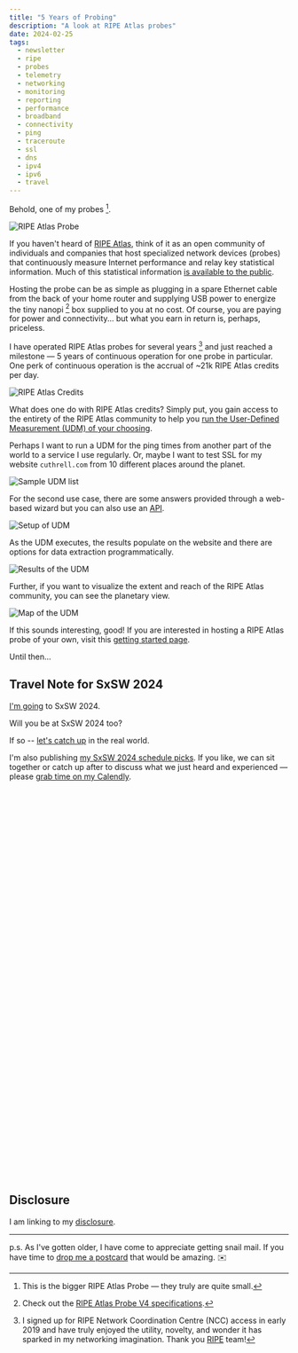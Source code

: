 ```yaml
---
title: "5 Years of Probing"
description: "A look at RIPE Atlas probes"
date: 2024-02-25
tags: 
  - newsletter
  - ripe
  - probes
  - telemetry
  - networking
  - monitoring
  - reporting
  - performance
  - broadband
  - connectivity
  - ping
  - traceroute
  - ssl
  - dns
  - ipv4
  - ipv6
  - travel
---
```


Behold, one of my probes [^ripe].

[^ripe]: This is the bigger RIPE Atlas Probe — they truly are quite small.

![RIPE Atlas Probe](/assets/images/screenshots/2024-02-25-19-04-32.png)

If you haven't heard of [RIPE Atlas](https://atlas.ripe.net/docs/faq/general.html#what-is-ripe-atlas), think of it as an open community of individuals and companies that host specialized network devices (probes) that continuously measure Internet performance and relay key statistical information. Much of this statistical information [is available to the public](https://labs.ripe.net/author/becha/proposing-making-ripe-atlas-data-more-public/).

Hosting the probe can be as simple as plugging in a spare Ethernet cable from the back of your home router and supplying USB power to energize the tiny nanopi [^nanopi] box supplied to you at no cost. Of course, you are paying for power and connectivity... but what you earn in return is, perhaps, priceless.

[^nanopi]: Check out the <a href='https://atlas.ripe.net/docs/probe-v4/'>RIPE Atlas Probe V4 specifications</a>.

I have operated RIPE Atlas probes for several years [^probe] and just reached a milestone — 5 years of continuous operation for one probe in particular. One perk of continuous operation is the accrual of ~21k RIPE Atlas credits per day.

[^probe]: I signed up for RIPE Network Coordination Centre (NCC) access in early 2019 and have truly enjoyed the utility, novelty, and wonder it has sparked in my networking imagination. Thank you <a href='https://www.ripe.net/about-us/'>RIPE</a> team!

![RIPE Atlas Credits](/assets/images/screenshots/2024-02-25-15-32-21.png)

What does one do with RIPE Atlas credits? Simply put, you gain access to the entirety of the RIPE Atlas community to help you [run the User-Defined Measurement (UDM) of your choosing](https://atlas.ripe.net/docs/getting-started/user-defined-measurements.html#measurements).

Perhaps I want to run a UDM for the ping times from another part of the world to a service I use regularly. Or, maybe I want to test SSL for my website ```cuthrell.com``` from 10 different places around the planet.

![Sample UDM list](/assets/images/screenshots/2024-02-25-18-35-15.png)

For the second use case, there are some answers provided through a web-based wizard but you can also use an [API](https://atlas.ripe.net/docs/apis/rest-api-manual/).

![Setup of UDM](/assets/images/screenshots/2024-02-25-18-40-10.png)

As the UDM executes, the results populate on the website and there are options for data extraction programmatically.

![Results of the UDM](/assets/images/screenshots/2024-02-25-18-39-31.png)

Further, if you want to visualize the extent and reach of the RIPE Atlas community, you can see the planetary view.

![Map of the UDM](/assets/images/screenshots/2024-02-25-18-38-34.png)

If this sounds interesting, good! If you are interested in hosting a RIPE Atlas probe of your own, visit this [getting started page](https://atlas.ripe.net/getting-started).

Until then...

## Travel Note for SxSW 2024

[I'm going](/archive/south-by-southwest-bound-and-down/) to SxSW 2024.

Will you be at SxSW 2024 too?

If so -- [let's catch up](https://jaycuthrell.com/contact) in the real world.

I'm also publishing [my SxSW 2024 schedule picks](https://schedule.sxsw.com/favorite/user/985f8ae425a0ca54469639ae92234564491ace14). If you like, we can sit together or catch up after to discuss what we just heard and experienced — please [grab time on my Calendly](https://calendly.com/jaycuthrell/call?month=2024-03).

<!-- Calendly inline widget begin -->
<div class="calendly-inline-widget" data-url="https://calendly.com/jaycuthrell/call?hide_event_type_details=1&hide_gdpr_banner=1" style="min-width:320px;height:700px;"></div>
<script type="text/javascript" src="https://assets.calendly.com/assets/external/widget.js" async></script>
<!-- Calendly inline widget end -->

## Disclosure

I am linking to my [disclosure](https://jaycuthrell.com/disclosure/).

***

p.s. As I've gotten older, I have come to appreciate getting snail mail. If you have time to [drop me a postcard](https://jaycuthrell.com/contact) that would be amazing. ✉️